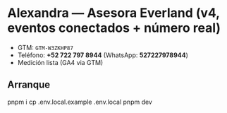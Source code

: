 # Alexandra — Asesora Everland (v4, eventos conectados + número real)
- GTM: `GTM-W3ZKHP87`
- Teléfono: **+52 722 797 8944** (WhatsApp: **527227978944**)
- Medición lista (GA4 via GTM)

## Arranque
pnpm i
cp .env.local.example .env.local
pnpm dev
